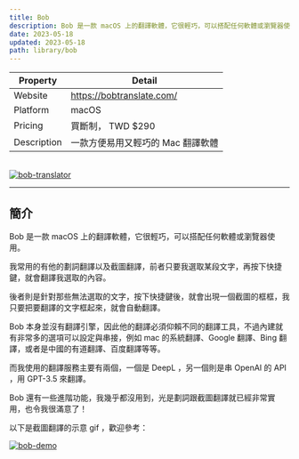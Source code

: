```yaml
---
title: Bob
description: Bob 是一款 macOS 上的翻譯軟體，它很輕巧，可以搭配任何軟體或瀏覽器使用。我常用的有他的劃詞翻譯以及截圖翻譯，前者只要我選取某段文字，再按下快捷鍵，就會翻譯我選取的內容。
date: 2023-05-18
updated: 2023-05-18
path: library/bob
---
```


| Property | Detail |
| --- | --- |
| Website | <https://bobtranslate.com/> |
| Platform | macOS |
| Pricing | 買斷制， TWD $290 |
| Description | 一款方便易用又輕巧的 Mac 翻譯軟體 |

<br>

<a href="https://pinchlime-screenshots.s3.ap-northeast-1.amazonaws.com/bob-translator_nPByXZ.webp" data-fancybox data-caption="bob-translator">
  <img src="https://pinchlime-screenshots.s3.ap-northeast-1.amazonaws.com/bob-translator_nPByXZ.webp" loading="lazy" alt="bob-translator" align="center" />
</a>
<br>

---

## 簡介

Bob 是一款 macOS 上的翻譯軟體，它很輕巧，可以搭配任何軟體或瀏覽器使用。

我常用的有他的劃詞翻譯以及截圖翻譯，前者只要我選取某段文字，再按下快捷鍵，就會翻譯我選取的內容。

後者則是針對那些無法選取的文字，按下快捷鍵後，就會出現一個截圖的框框，我只要把要翻譯的文字框起來，就會自動翻譯。

Bob 本身並沒有翻譯引擎，因此他的翻譯必須仰賴不同的翻譯工具，不過內建就有非常多的選項可以設定與串接，例如 mac 的系統翻譯、Google 翻譯、Bing 翻譯，或者是中國的有道翻譯、百度翻譯等等。

而我使用的翻譯服務主要有兩個，一個是 DeepL ，另一個則是串 OpenAI 的 API ，用 GPT-3.5 來翻譯。

Bob 還有一些進階功能，我幾乎都沒用到，光是劃詞跟截圖翻譯就已經非常實用，也令我很滿意了！

以下是截圖翻譯的示意 gif ，歡迎參考：

<a href="https://pinchlime-screenshots.s3.ap-northeast-1.amazonaws.com/bob-demo_cWgONu.gif" data-fancybox data-caption="bob-demo">
  <img src="https://pinchlime-screenshots.s3.ap-northeast-1.amazonaws.com/bob-demo_cWgONu.gif" loading="lazy" alt="bob-demo" align="center" />
</a>